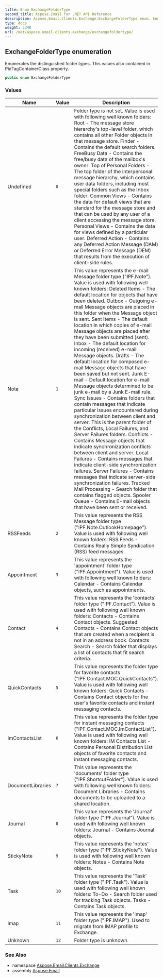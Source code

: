 ```yaml
---
title: Enum ExchangeFolderType
second_title: Aspose.Email for .NET API Reference
description: Aspose.Email.Clients.Exchange.ExchangeFolderType enum. Enumerates the distinguished folder types. This values also contained in PidTagContainerClass property
type: docs
weight: 3340
url: /net/aspose.email.clients.exchange/exchangefoldertype/
---
```

## ExchangeFolderType enumeration

Enumerates the distinguished folder types. This values also contained in PidTagContainerClass property.

```csharp
public enum ExchangeFolderType
```

### Values

| Name | Value | Description |
| --- | --- | --- |
| Undefined | `0` | Folder type is not set. Value is used with following well known folders: Root - The message store hierarchy's top-level folder, which contains all other Folder objects in that message store. Finder - Contains the default search folders. FreeBusy Data - Contains the free/busy data of the mailbox's owner. Top of Personal Folders - The top folder of the interpersonal message hierarchy, which contains user data folders, including most special folders such as the Inbox folder. Common Views - Contains the data for default views that are standard for the message store and that can be used by any user of a client accessing the message store. Personal Views - Contains the data for views defined by a particular user. Deferred Action - Contains any Deferred Action Message (DAM) or Deferred Error Message (DEM) that results from the execution of client-side rules. |
| Note | `1` | This value represents the e-mail Message folder type ("IPF.Note"). Value is used with following well known folders: Deleted Items - The default location for objects that have been deleted. Outbox - Outgoing e-mail Message objects are placed in this folder when the Message object is sent. Sent Items - The default location in which copies of e-mail Message objects are placed after they have been submitted (sent). Inbox - The default location for incoming (received) e-mail Message objects. Drafts - The default location for composed e-mail Message objects that have been saved but not sent. Junk E-mail - Default location for e-mail Message objects determined to be junk e-mail by a Junk E-mail rule. Sync Issues - Contains folders that contain messages that indicate particular issues encountered during synchronization between client and server. This is the parent folder of the Conflicts, Local Failures, and Server Failures folders. Conflicts - Contains Message objects that indicate synchronization conflicts between client and server. Local Failures - Contains messages that indicate client-side synchronization failures. Server Failures - Contains messages that indicate server-side synchronization failures. Tracked Mail Processing - Search folder that contains flagged objects. Spooler Queue - Contains E-mail objects that have been sent or received. |
| RSSFeeds | `2` | This value represents the RSS Message folder type ("IPF.Note.OutlookHomepage"). Value is used with following well known folders: RSS Feeds - Contains Really Simple Syndication (RSS) feed messages. |
| Appointment | `3` | This value represents the 'appointment' folder type ("IPF.Appointment"). Value is used with following well known folders: Calendar - Contains Calendar objects, such as appointments. |
| Contact | `4` | This value represents the 'contacts' folder type ("IPF.Contact"). Value is used with following well known folders: Contacts - Contains Contact objects. Suggested Contacts - Contains Contact objects that are created when a recipient is not in an address book. Contacts Search - Search folder that displays a list of contacts that fit search criteria. |
| QuickContacts | `5` | This value represents the folder type for favorite contacts ("IPF.Contact.MOC.QuickContacts"). Value is used with following well known folders: Quick Contacts - Contains Contact objects for the user's favorite contacts and instant messaging contacts. |
| ImContactsList | `6` | This value represents the folder type for instant messaging contacts ("IPF.Contact.MOC.ImContactList"). Value is used with following well known folders: IM Contacts List - Contains Personal Distribution List objects of favorite contacts and instant messaging contacts. |
| DocumentLibraries | `7` | This value represents the 'documents' folder type ("IPF.ShortcutFolder"). Value is used with following well known folders: Document Libraries - Contains documents to be uploaded to a shared location. |
| Journal | `8` | This value represents the 'Journal' folder type ("IPF.Journal"). Value is used with following well known folders: Journal - Contains Journal objects. |
| StickyNote | `9` | This value represents the 'notes' folder type ("IPF.StickyNote"). Value is used with following well known folders: Notes - Contains Note objects. |
| Task | `10` | This value represents the 'Task' folder type ("IPF.Task"). Value is used with following well known folders: To-Do - Search folder used for tracking Task objects. Tasks - Contains Task objects. |
| Imap | `11` | This value represents the 'imap' folder type ("IPF.IMAP"). Used to migrate from IMAP profile to Exchange. |
| Unknown | `12` | Folder type is unknown. |

### See Also

* namespace [Aspose.Email.Clients.Exchange](../../aspose.email.clients.exchange/)
* assembly [Aspose.Email](../../)


